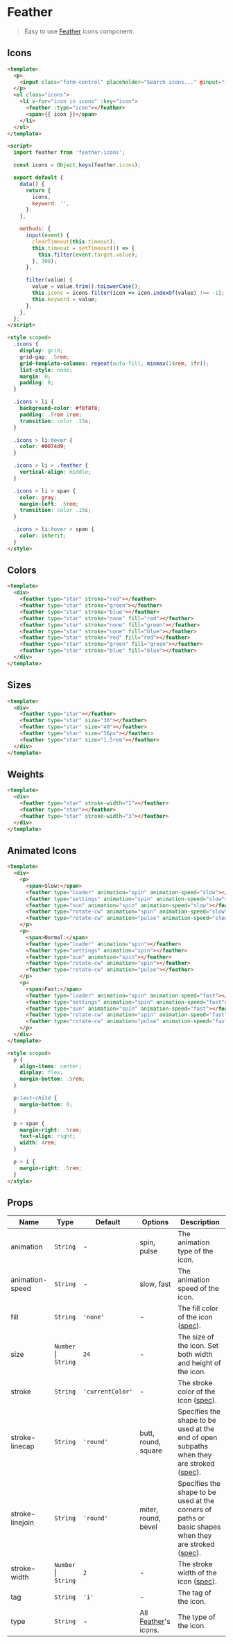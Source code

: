 # Feather

> Easy to use [Feather](https://feathericons.com/) icons component.

## Icons

```html
<template>
  <p>
    <input class="form-control" placeholder="Search icons..." @input="input" :value="keyword">
  </p>
  <ul class="icons">
    <li v-for="icon in icons" :key="icon">
      <feather :type="icon"></feather>
      <span>{{ icon }}</span>
    </li>
  </ul>
</template>

<script>
  import feather from 'feather-icons';

  const icons = Object.keys(feather.icons);

  export default {
    data() {
      return {
        icons,
        keyword: '',
      };
    },

    methods: {
      input(event) {
        clearTimeout(this.timeout);
        this.timeout = setTimeout(() => {
          this.filter(event.target.value);
        }, 300);
      },

      filter(value) {
        value = value.trim().toLowerCase();
        this.icons = icons.filter(icon => icon.indexOf(value) !== -1);
        this.keyword = value;
      },
    },
  };
</script>

<style scoped>
  .icons {
    display: grid;
    grid-gap: .5rem;
    grid-template-columns: repeat(auto-fill, minmax(14rem, 1fr));
    list-style: none;
    margin: 0;
    padding: 0;
  }

  .icons > li {
    background-color: #f8f8f8;
    padding: .5rem 1rem;
    transition: color .15s;
  }

  .icons > li:hover {
    color: #0074d9;
  }

  .icons > li > .feather {
    vertical-align: middle;
  }

  .icons > li > span {
    color: gray;
    margin-left: .5rem;
    transition: color .15s;
  }

  .icons > li:hover > span {
    color: inherit;
  }
</style>
```

## Colors

```html
<template>
  <div>
    <feather type="star" stroke="red"></feather>
    <feather type="star" stroke="green"></feather>
    <feather type="star" stroke="blue"></feather>
    <feather type="star" stroke="none" fill="red"></feather>
    <feather type="star" stroke="none" fill="green"></feather>
    <feather type="star" stroke="none" fill="blue"></feather>
    <feather type="star" stroke="red" fill="red"></feather>
    <feather type="star" stroke="green" fill="green"></feather>
    <feather type="star" stroke="blue" fill="blue"></feather>
  </div>
</template>
```

## Sizes

```html
<template>
  <div>
    <feather type="star"></feather>
    <feather type="star" size="36"></feather>
    <feather type="star" size="48"></feather>
    <feather type="star" size="36px"></feather>
    <feather type="star" size="1.5rem"></feather>
  </div>
</template>
```

## Weights

```html
<template>
  <div>
    <feather type="star" stroke-width="1"></feather>
    <feather type="star"></feather>
    <feather type="star" stroke-width="3"></feather>
  </div>
</template>
```

## Animated Icons

```html
<template>
  <div>
    <p>
      <span>Slow:</span>
      <feather type="loader" animation="spin" animation-speed="slow"></feather>
      <feather type="settings" animation="spin" animation-speed="slow"></feather>
      <feather type="sun" animation="spin" animation-speed="slow"></feather>
      <feather type="rotate-cw" animation="spin" animation-speed="slow"></feather>
      <feather type="rotate-cw" animation="pulse" animation-speed="slow"></feather>
    </p>
    <p>
      <span>Normal:</span>
      <feather type="loader" animation="spin"></feather>
      <feather type="settings" animation="spin"></feather>
      <feather type="sun" animation="spin"></feather>
      <feather type="rotate-cw" animation="spin"></feather>
      <feather type="rotate-cw" animation="pulse"></feather>
    </p>
    <p>
      <span>Fast:</span>
      <feather type="loader" animation="spin" animation-speed="fast"></feather>
      <feather type="settings" animation="spin" animation-speed="fast"></feather>
      <feather type="sun" animation="spin" animation-speed="fast"></feather>
      <feather type="rotate-cw" animation="spin" animation-speed="fast"></feather>
      <feather type="rotate-cw" animation="pulse" animation-speed="fast"></feather>
    </p>
  </div>
</template>

<style scoped>
  p {
    align-items: center;
    display: flex;
    margin-bottom: .5rem;
  }

  p:last-child {
    margin-bottom: 0;
  }

  p > span {
    margin-right: .5rem;
    text-align: right;
    width: 4rem;
  }

  p > i {
    margin-right: .5rem;
  }
</style>
```

## Props

| Name | Type | Default | Options | Description |
| --- | --- | --- | --- | --- |
| animation | `String` | - | spin, pulse | The animation type of the icon. |
| animation-speed | `String` | - | slow, fast | The animation speed of the icon. |
| fill | `String` | `'none'` | - | The fill color of the icon ([spec](https://developer.mozilla.org/en-US/docs/Web/SVG/Attribute/fill)). |
| size | `Number` \| `String` | `24` | - | The size of the icon. Set both width and height of the icon. |
| stroke | `String` | `'currentColor'` | - | The stroke color of the icon ([spec](https://developer.mozilla.org/en-US/docs/Web/SVG/Attribute/stroke)). |
| stroke-linecap | `String` | `'round'` | butt, round, square | Specifies the shape to be used at the end of open subpaths when they are stroked ([spec](https://developer.mozilla.org/en-US/docs/Web/SVG/Attribute/stroke-linecap)). |
| stroke-linejoin | `String` | `'round'` | miter, round, bevel | Specifies the shape to be used at the corners of paths or basic shapes when they are stroked ([spec](https://developer.mozilla.org/en-US/docs/Web/SVG/Attribute/stroke-linejoin)). |
| stroke-width | `Number` \| `String` | `2` | - | The stroke width of the icon ([spec](https://developer.mozilla.org/en-US/docs/Web/SVG/Attribute/stroke-width)). |
| tag | `String` | `'i'` | - | The tag of the icon. |
| type | `String` | - | All [Feather](https://feathericons.com/)'s icons. | The type of the icon. |
